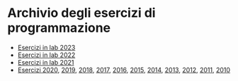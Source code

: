 # Archivio degli esercizi di programmazione

- [Esercizi in lab 2023](esercizi-2023.html)
- [Esercizi in lab 2022](esercizi-2022.html)
- [Esercizi in lab 2021](esercizi-2021.html)
- [Esercizi 2020](esercizi-2020.html),
  [2019](esercizi-2019.html),
  [2018](esercizi-2018.html),
  [2017](esercizi-2017.html),
  [2016](esercizi-2016.html),
  [2015](esercizi-2015.html),
  [2014](esercizi-2014.html),
  [2013](esercizi-2013.html),
  [2012](esercizi-2012.html),
  [2011](esercizi-2011.html),
  [2010](https://www.dropbox.com/s/ay7nhfs7d41cd34/esercizi-2010.pdf?dl=1)
